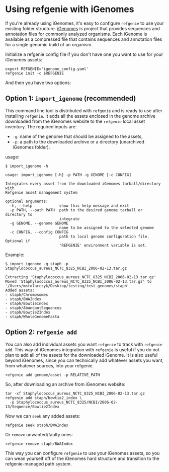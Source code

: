 # Using refgenie with iGenomes

If you're already using iGenomes, it's easy to configure `refgenie` to use your existing folder structure. [iGenomes](https://support.illumina.com/sequencing/sequencing_software/igenome.html) is project that provides sequences and annotation files for commonly analyzed organisms. Each iGenome is available as a compressed file that contains sequences and annotation files for a single genomic build of an organism. 

Initialize a refgenie config file if you don't have one you want to use for your iGenomes assets:

```console
export REFGENIE='igenome_config.yaml'
refgenie init -c $REFGENIE
```

And then you have two options:

## Option 1: `import_igenome` (recommended)

This command line tool is distributed with `refgenie` and is ready to use after installing `refgenie`. It adds all the assets enclosed in the genome archive downloaded from the iGenomes website to the `refgenie` local asset inventory. The required inputs are:

* `-g`: name of the genome that should be assigned to the assets,
* `-p`: a path to the downloaded archive or a directory (unarchived iGenomes folder).

usage: 

```console
$ import_igenome -h

usage: import_igenome [-h] -p PATH -g GENOME [-c CONFIG]

Integrates every asset from the downloaded iGenomes tarball/directory with
Refgenie asset management system

optional arguments:
  -h, --help            show this help message and exit
  -p PATH, --path PATH  path to the desired genome tarball or directory to
                        integrate
  -g GENOME, --genome GENOME
                        name to be assigned to the selected genome
  -c CONFIG, --config CONFIG
                        path to local genome configuration file. Optional if
                        'REFGENIE' environment variable is set.
```

Example:

```console
$ import_igenome -g staph -p Staphylococcus_aureus_NCTC_8325_NCBI_2006-02-13.tar.gz

Extracting 'Staphylococcus_aureus_NCTC_8325_NCBI_2006-02-13.tar.gz'
Moved 'Staphylococcus_aureus_NCTC_8325_NCBI_2006-02-13.tar.gz' to '/Users/mstolarczyk/Desktop/testing/test_genomes/staph'
Added assets: 
- staph/Chromosomes
- staph/BWAIndex
- staph/BowtieIndex
- staph/AbundantSequences
- staph/Bowtie2Index
- staph/WholeGenomeFasta
```

## Option 2: `refgenie add`

You can also add individual assets you want `refgenie` to track with `refgenie add`. This way of iGenomes integration with `refgenie` is useful if you do not plan to add all of the assets for the downloaded iGenome. It is also useful beyond iGenomes, since you can technically add whatever assets you want, from whatever sources, into your refgenie.
 

```console
refgenie add genome/asset -p RELATIVE_PATH
```

So, after downloading an archive from iGenomes website:

```console
tar -xf Staphylococcus_aureus_NCTC_8325_NCBI_2006-02-13.tar.gz
refgenie add staph/bowtie2_index \
  -p Staphylococcus_aureus_NCTC_8325/NCBI/2006-02-13/Sequence/Bowtie2Index
```

Now we can `seek` any added assets:

```console
refgenie seek staph/BWAIndex
```

Or `remove` unwanted/faulty ones:

```console
refgenie remove staph/BWAIndex
```

This way you can configure `refgenie` to use your iGenomes assets, so you can wean yourself off of the iGenomes hard structure and transition to the refgenie-managed path system.
